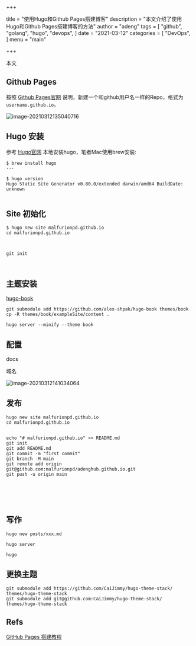 

+++



title = "使用Hugo和Github Pages搭建博客"
description = "本文介绍了使用Hugo和Github Pages搭建博客的方法"
author = "adeng"
tags = [
    "github",
    "golang",
    "hugo",
    "devops",
]
date = "2021-03-12"
categories = [
    "DevOps",
]
menu = "main"



+++









本文



## Github Pages







按照 [Github Pages官网](https://pages.github.com/) 说明，新建一个和github用户名一样的Repo，格式为 `username.github.io`。

![image-20210312135040716](https://notebook.qiniu.adenghub.club/image-20210312135040716.png)



## Hugo 安装



参考 [Hugo官网](https://gohugo.io/getting-started/installing/) 本地安装hugo，笔者Mac使用brew安装:

```
$ brew install hugo
···

$ hugo version
Hugo Static Site Generator v0.80.0/extended darwin/amd64 BuildDate: unknown


```



## Site 初始化



```
$ hugo new site malfurionpd.github.io
cd malfurionpd.github.io



git init



```







## 主题安装

[hugo-book](https://github.com/alex-shpak/hugo-book)



```
git submodule add https://github.com/alex-shpak/hugo-book themes/book
cp -R themes/book/exampleSite/content .

hugo server --minify --theme book
```



## 配置

docs





域名



![image-20210312141034064](https://notebook.qiniu.adenghub.club/image-20210312141034064.png)







## 发布





```
hugo new site malfurionpd.github.io
cd malfurionpd.github.io


echo "# malfurionpd.github.io" >> README.md
git init
git add README.md
git commit -m "first commit"
git branch -M main
git remote add origin git@github.com:malfurionpd/adenghub.github.io.git
git push -u origin main






```



## 写作



```
hugo new posts/xxx.md

hugo server 

hugo
```



## 更换主题



```
git submodule add https://github.com/CaiJimmy/hugo-theme-stack/ themes/hugo-theme-stack
git submodule add git@github.com:CaiJimmy/hugo-theme-stack/ themes/hugo-theme-stack
```





## Refs

[GitHub Pages 搭建教程](https://sspai.com/post/54608)